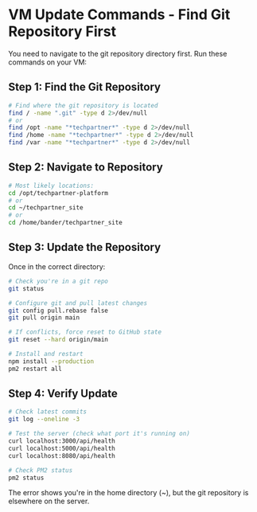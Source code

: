 # VM Update Commands - Find Git Repository First

You need to navigate to the git repository directory first. Run these commands on your VM:

## Step 1: Find the Git Repository
```bash
# Find where the git repository is located
find / -name ".git" -type d 2>/dev/null
# or
find /opt -name "*techpartner*" -type d 2>/dev/null
find /home -name "*techpartner*" -type d 2>/dev/null
find /var -name "*techpartner*" -type d 2>/dev/null
```

## Step 2: Navigate to Repository
```bash
# Most likely locations:
cd /opt/techpartner-platform
# or
cd ~/techpartner_site
# or
cd /home/bander/techpartner_site
```

## Step 3: Update the Repository
Once in the correct directory:
```bash
# Check you're in a git repo
git status

# Configure git and pull latest changes
git config pull.rebase false
git pull origin main

# If conflicts, force reset to GitHub state
git reset --hard origin/main

# Install and restart
npm install --production
pm2 restart all
```

## Step 4: Verify Update
```bash
# Check latest commits
git log --oneline -3

# Test the server (check what port it's running on)
curl localhost:3000/api/health
curl localhost:5000/api/health
curl localhost:8080/api/health

# Check PM2 status
pm2 status
```

The error shows you're in the home directory (~), but the git repository is elsewhere on the server.